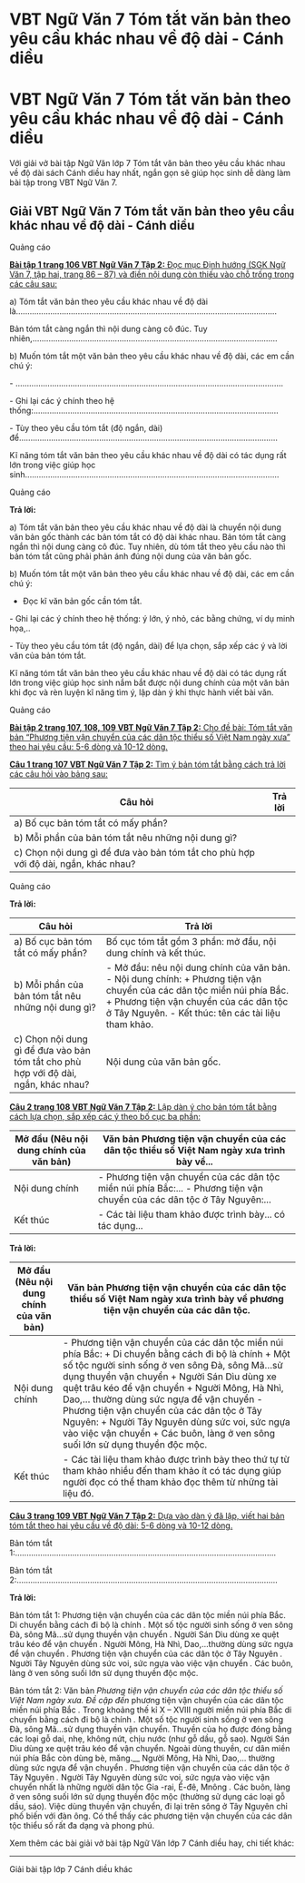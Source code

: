 # VBT Ngữ Văn 7 Tóm tắt văn bản theo yêu cầu khác nhau về độ dài - Cánh diều

# VBT Ngữ Văn 7 Tóm tắt văn bản theo yêu cầu khác nhau về độ dài - Cánh diều

Với giải vở bài tập Ngữ Văn lớp 7 Tóm tắt văn bản theo yêu cầu khác nhau về độ dài sách Cánh diều hay nhất, ngắn gọn sẽ giúp học sinh dễ dàng làm bài tập trong VBT Ngữ Văn 7.

## Giải VBT Ngữ Văn 7 Tóm tắt văn bản theo yêu cầu khác nhau về độ dài - Cánh diều

Quảng cáo

[**Bài tập 1 trang 106 VBT Ngữ Văn 7 Tập 2:** Đọc mục Định hướng (SGK Ngữ Văn 7, tập hai, trang 86 – 87) và điền nội dung còn thiếu vào chỗ trống trong các câu sau:](https://vietjack.com/vbt-ngu-van-7-cd/bai-tap-1-trang-106-vbt-ngu-van-lop-7-tap-2.jsp)

a) Tóm tắt văn bản theo yêu cầu khác nhau về độ dài là.................................................................................................................. 

Bản tóm tắt càng ngắn thì nội dung càng cô đúc. Tuy nhiên,........................................................................................................... 

b) Muốn tóm tắt một văn bản theo yêu cầu khác nhau về độ dài, các em cần chú ý:

\- ..................................................................................................................... 

\- Ghi lại các ý chính theo hệ thống:........................................................................................................... 

\- Tùy theo yêu cầu tóm tắt (độ ngắn, dài) để................................................................................................................. 

Kĩ năng tóm tắt văn bản theo yêu cầu khác nhau về độ dài có tác dụng rất lớn trong việc giúp học sinh............................................................................................................... 

Quảng cáo

**Trả lời:**

a) Tóm tắt văn bản theo yêu cầu khác nhau về độ dài là chuyển nội dung văn bản gốc thành các bản tóm tắt có độ dài khác nhau. Bản tóm tắt càng ngắn thì nội dung càng cô đúc. Tuy nhiên, dù tóm tắt theo yêu cầu nào thì bản tóm tắt cũng phải phản ánh đúng nội dung của văn bản gốc.

b) Muốn tóm tắt một văn bản theo yêu cầu khác nhau về độ dài, các em cần chú ý:

- Đọc kĩ văn bản gốc cần tóm tắt.

\- Ghi lại các ý chính theo hệ thống: ý lớn, ý nhỏ, các bằng chứng, ví dụ minh họa,..

\- Tùy theo yêu cầu tóm tắt (độ ngắn, dài) để lựa chọn, sắp xếp các ý và lời văn của bản tóm tắt.

Kĩ năng tóm tắt văn bản theo yêu cầu khác nhau về độ dài có tác dụng rất lớn trong việc giúp học sinh nắm bắt được nội dung chính của một văn bản khi đọc và rèn luyện kĩ năng tìm ý, lập dàn ý khi thực hành viết bài văn.

Quảng cáo

[**Bài tập 2 trang 107, 108, 109 VBT Ngữ Văn 7 Tập 2:** Cho đề bài: Tóm tắt văn bản “Phương tiện vận chuyển của các dân tộc thiểu số Việt Nam ngày xưa” theo hai yêu cầu: 5-6 dòng và 10-12 dòng.](https://vietjack.com/vbt-ngu-van-7-cd/bai-tap-2-trang-107-108-109-vbt-ngu-van-lop-7-tap-2.jsp)

[**Câu 1 trang 107 VBT Ngữ Văn 7 Tập 2:** Tìm ý bản tóm tắt bằng cách trả lời các câu hỏi vào bảng sau:](https://vietjack.com/vbt-ngu-van-7-cd/cau-1-trang-107-vth-ngu-van-lop-7-tap-2.jsp)

Câu hỏi |  Trả lời  
---|---  
a) Bố cục bản tóm tắt có mấy phần? |   
b) Mỗi phần của bản tóm tắt nêu những nội dung gì? |   
c) Chọn nội dung gì để đưa vào bản tóm tắt cho phù hợp với độ dài, ngắn, khác nhau? |   
  
Quảng cáo

**Trả lời:**

Câu hỏi |  Trả lời  
---|---  
a) Bố cục bản tóm tắt có mấy phần? |  Bố cục tóm tắt gồm 3 phần: mở đầu, nội dung chính và kết thúc.  
b) Mỗi phần của bản tóm tắt nêu những nội dung gì? |  \- Mở đầu: nêu nội dung chính của văn bản. \- Nội dung chính: \+ Phương tiện vận chuyển của các dân tộc miền núi phía Bắc. \+ Phương tiện vận chuyển của các dân tộc ở Tây Nguyên. \- Kết thúc: tên các tài liệu tham khảo.  
c) Chọn nội dung gì để đưa vào bản tóm tắt cho phù hợp với độ dài, ngắn, khác nhau? |  Nội dung của văn bản gốc.  
  
[**Câu 2 trang 108 VBT Ngữ Văn 7 Tập 2:** Lập dàn ý cho bản tóm tắt bằng cách lựa chọn, sắp xếp các ý theo bố cục ba phần:](https://vietjack.com/vbt-ngu-van-7-cd/cau-2-trang-108-vth-ngu-van-lop-7-tap-2.jsp)

Mở đầu (Nêu nội dung chính của văn bản) |  Văn bản Phương tiện vận chuyển của các dân tộc thiểu số Việt Nam ngày xưa trình bày về...  
---|---  
Nội dung chính |  \- Phương tiện vận chuyển của các dân tộc miền núi phía Bắc:... \- Phương tiện vận chuyển của các dân tộc ở Tây Nguyên:...  
Kết thúc |  \- Các tài liệu tham khảo được trình bày... có tác dụng...  
  
**Trả lời:**

Mở đầu (Nêu nội dung chính của văn bản) |  Văn bản Phương tiện vận chuyển của các dân tộc thiểu số Việt Nam ngày xưa trình bày về phương tiện vận chuyển của các dân tộc.  
---|---  
Nội dung chính |  \- Phương tiện vận chuyển của các dân tộc miền núi phía Bắc: \+ Di chuyển bằng cách đi bộ là chính \+ Một số tộc người sinh sống ở ven sông Đà, sông Mã…sử dụng thuyền vận chuyển \+ Người Sán Dìu dùng xe quệt trâu kéo để vận chuyển \+ Người Mông, Hà Nhì, Dao,… thường dùng sức ngựa để vận chuyển \- Phương tiện vận chuyển của các dân tộc ở Tây Nguyên: \+ Người Tây Nguyên dùng sức voi, sức ngựa vào việc vận chuyển \+ Các buôn, làng ở ven sông suối lớn sử dụng thuyền độc mộc.  
Kết thúc |  \- Các tài liệu tham khảo được trình bày theo thứ tự từ tham khảo nhiều đến tham khảo ít có tác dụng giúp người đọc có thể tham khảo đọc thêm từ những tài liệu đó.  
  
[**Câu 3 trang 109 VBT Ngữ Văn 7 Tập 2:** Dựa vào dàn ý đã lập, viết hai bản tóm tắt theo hai yêu cầu về độ dài: 5-6 dòng và 10-12 dòng.](https://vietjack.com/vbt-ngu-van-7-cd/cau-3-trang-109-vth-ngu-van-lop-7-tap-2.jsp)

Bản tóm tắt 1:.................................................................................................................. 

Bản tóm tắt 2:.................................................................................................................. 

**Trả lời:**

Bản tóm tắt 1: Phương tiện vận chuyển của các dân tộc miền núi phía Bắc. Di chuyển bằng cách đi bộ là chính _._ Một số tộc người sinh sống ở ven sông Đà, sông Mã…sử dụng thuyền vận chuyển _._ Người Sán Dìu dùng xe quệt trâu kéo để vận chuyển _._ Người Mông, Hà Nhì, Dao,…thường dùng sức ngựa để vận chuyển _._ Phương tiện vận chuyển của các dân tộc ở Tây Nguyên _._ Người Tây Nguyên dùng sức voi, sức ngựa vào việc vận chuyển _._ Các buôn, làng ở ven sông suối lớn sử dụng thuyền độc mộc.

Bản tóm tắt 2: Văn bản  _Phương tiện vận chuyển của các dân tộc thiểu số Việt Nam ngày xưa. Đề cập đến_ phương tiện vận chuyển của các dân tộc miền núi phía Bắc _._ Trong khoảng thế kỉ X – XVIII người miền núi phía Bắc di chuyển bằng cách đi bộ là chính _._ Một số tộc người sinh sống ở ven sông Đà, sông Mã…sử dụng thuyền vận chuyển. Thuyền của họ được đóng bằng các loại gỗ dai, nhẹ, không nứt, chịu nước (như gỗ dầu, gỗ sao)_._ Người Sán Dìu dùng xe quệt trâu kéo để vận chuyển. Ngoài dùng thuyền, cư dân miền núi phía Bắc còn dùng bè, măng.__ Người Mông, Hà Nhì, Dao,… thường dùng sức ngựa để vận chuyển _._ Phương tiện vận chuyển của các dân tộc ở Tây Nguyên _._ Người Tây Nguyên dùng sức voi, sức ngựa vào việc vận chuyển nhất là những người dân tộc Gia -rai, Ê-đê, Mnông _._ Các buôn, làng ở ven sông suối lớn sử dụng thuyền độc mộc (thường sử dụng các loại gỗ dầu, sáo). Việc dùng thuyền vận chuyển, đi lại trên sông ở Tây Nguyên chỉ phố biến với đàn ông. Có thể thấy các phương tiện vận chuyển của các dân tộc thiểu số rất đa dạng và phong phú.

Xem thêm các bài giải vở bài tập Ngữ Văn lớp 7 Cánh diều hay, chi tiết khác:

* * *

Giải bài tập lớp 7 Cánh diều khác
